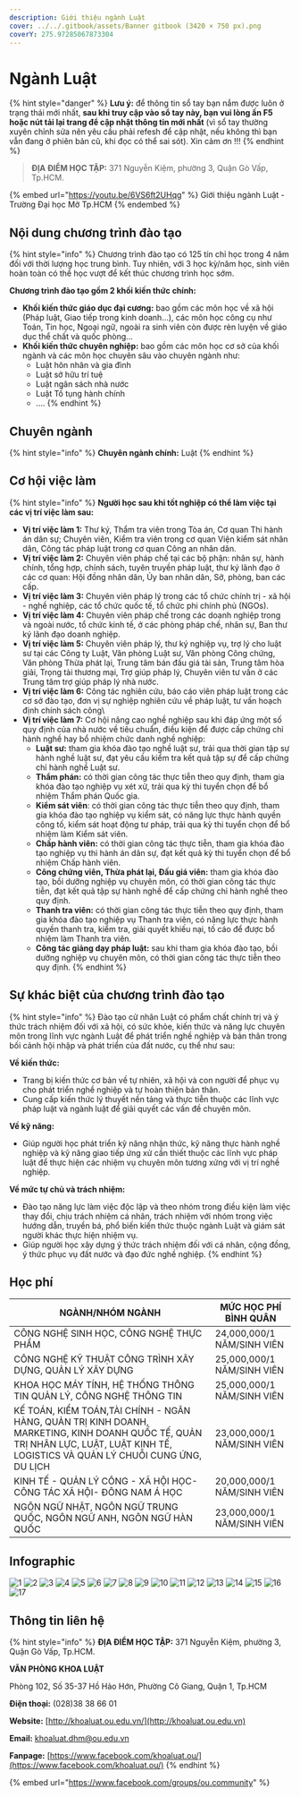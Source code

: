 ```yaml
---
description: Giới thiệu ngành Luật
cover: ../../.gitbook/assets/Banner gitbook (3420 × 750 px).png
coverY: 275.97285067873304
---
```


# Ngành Luật

{% hint style="danger" %}
**Lưu ý:** để thông tin sổ tay bạn nắm được luôn ở trạng thái mới nhất, **sau khi truy cập vào sổ tay này, bạn vui lòng ấn F5 hoặc nút tải lại trang để cập nhật thông tin mới nhất** (vì sổ tay thường xuyên chỉnh sửa nên yêu cầu phải refesh để cập nhật, nếu không thì bạn vẫn đang ở phiên bản cũ, khi đọc có thể sai sót). Xin cảm ơn !!!
{% endhint %}

> **ĐỊA ĐIỂM HỌC TẬP:** 371 Nguyễn Kiệm, phường 3, Quận Gò Vấp, Tp.HCM.

{% embed url="https://youtu.be/6VS6ft2UHqg" %}
Giới thiệu ngành Luật - Trường Đại học Mở Tp.HCM
{% endembed %}

## Nội dung chương trình đào tạo

{% hint style="info" %}
Chương trình đào tạo có 125 tín chỉ học trong 4 năm đối với thời lượng học trung bình. Tuy nhiên, với 3 học kỳ/năm học, sinh viên hoàn toàn có thể học vượt để kết thúc chương trình học sớm.

**Chương trình đào tạo gồm 2 khối kiến thức chính:**

* **Khối kiến thức giáo dục đại cương:** bao gồm các môn học về xã hội (Pháp luật, Giao tiếp trong kinh doanh…), các môn học công cụ như Toán, Tin học, Ngoại ngữ, ngoài ra sinh viên còn được rèn luyện về giáo dục thể chất và quốc phòng…
* **Khối kiến thức chuyên nghiệp:** bao gồm các môn học cơ sở của khối ngành và các môn học chuyên sâu vào chuyên ngành như:
  * Luật hôn nhân và gia đình
  * Luật sở hữu trí tuệ
  * Luật ngân sách nhà nước
  * Luật Tố tụng hành chính
  * ....
{% endhint %}

## Chuyên ngành

{% hint style="info" %}
**Chuyên ngành chính:** Luật
{% endhint %}

## Cơ hội việc làm

{% hint style="info" %}
**Người học sau khi tốt nghiệp có thể làm việc tại các vị trí việc làm sau:**

* **Vị trí việc làm 1:** Thư ký, Thẩm tra viên trong Tòa án, Cơ quan Thi hành án dân sự; Chuyên viên, Kiểm tra viên trong cơ quan Viện kiểm sát nhân dân, Công tác pháp luật trong cơ quan Công an nhân dân.
* **Vị trí việc làm 2:** Chuyên viên pháp chế tại các bộ phận: nhân sự, hành chính, tổng hợp, chính sách, tuyên truyền pháp luật, thư ký lãnh đạo ở các cơ quan: Hội đồng nhân dân, Ủy ban nhân dân, Sở, phòng, ban các cấp.
* **Vị trí việc làm 3:** Chuyên viên pháp lý trong các tổ chức chính trị - xã hội - nghề nghiệp, các tổ chức quốc tế, tổ chức phi chính phủ (NGOs).
* **Vị trí việc làm 4:** Chuyên viên pháp chế trong các doanh nghiệp trong và ngoài nước, tổ chức kinh tế, ở các phòng pháp chế, nhân sự, Ban thư ký lãnh đạo doanh nghiệp.
* **Vị trí việc làm 5:** Chuyên viên pháp lý, thư ký nghiệp vụ, trợ lý cho luật sư tại các Công ty Luật, Văn phòng Luật sư, Văn phòng Công chứng, Văn phòng Thừa phát lại, Trung tâm bán đấu giá tài sản, Trung tâm hòa giải, Trọng tài thương mại, Trợ giúp pháp lý, Chuyên viên tư vấn ở các Trung tâm trợ giúp pháp lý nhà nước.
* **Vị trí việc làm 6:** Công tác nghiên cứu, báo cáo viên pháp luật trong các cơ sở đào tạo, đơn vị sự nghiệp nghiên cứu về pháp luật, tư vấn hoạch định chính sách công\\
* **Vị trí việc làm 7:** Cơ hội nâng cao nghề nghiệp sau khi đáp ứng một số quy định của nhà nước về tiêu chuẩn, điều kiện để được cấp chứng chỉ hành nghề hay bổ nhiệm chức danh nghề nghiệp:
  * **Luật sư:** tham gia khóa đào tạo nghề luật sư, trải qua thời gian tập sự hành nghề luật sư, đạt yêu cầu kiểm tra kết quả tập sự để cấp chứng chỉ hành nghề Luật sư.
  * **Thẩm phán:** có thời gian công tác thực tiễn theo quy định, tham gia khóa đào tạo nghiệp vụ xét xử, trải qua kỳ thi tuyển chọn để bổ nhiệm Thẩm phán Quốc gia.
  * **Kiểm sát viên**: có thời gian công tác thực tiễn theo quy định, tham gia khóa đào tạo nghiệp vụ kiểm sát, có năng lực thực hành quyền công tố, kiểm sát hoạt động tư pháp, trải qua kỳ thi tuyển chọn để bổ nhiệm làm Kiểm sát viên.
  * **Chấp hành viên:** có thời gian công tác thực tiễn, tham gia khóa đào tạo nghiệp vụ thi hành án dân sự, đạt kết quả kỳ thi tuyển chọn để bổ nhiệm Chấp hành viên.
  * **Công chứng viên, Thừa phát lại, Đấu giá viên:** tham gia khóa đào tạo, bồi dưỡng nghiệp vụ chuyên môn, có thời gian công tác thực tiễn, đạt kết quả tập sự hành nghề để cấp chứng chỉ hành nghề theo quy định.
  * **Thanh tra viên:** có thời gian công tác thực tiễn theo quy định, tham gia khóa đào tạo nghiệp vụ Thanh tra viên, có năng lực thực hành quyền thanh tra, kiểm tra, giải quyết khiếu nại, tố cáo để được bổ nhiệm làm Thanh tra viên.
  * **Công tác giảng dạy pháp luật:** sau khi tham gia khóa đào tạo, bồi dưỡng nghiệp vụ chuyên môn, có thời gian công tác thực tiễn theo quy định.
{% endhint %}

## Sự khác biệt của chương trình đào tạo

{% hint style="info" %}
Đào tạo cử nhân Luật có phẩm chất chính trị và ý thức trách nhiệm đối với xã hội, có sức khỏe, kiến thức và năng lực chuyên môn trong lĩnh vực ngành Luật để phát triển nghề nghiệp và bản thân trong bối cảnh hội nhập và phát triển của đất nước, cụ thể như sau:

**Về kiến thức:**

* Trang bị kiến thức cơ bản về tự nhiên, xã hội và con người để phục vụ cho phát triển nghề nghiệp và tự hoàn thiện bản thân.
* Cung cấp kiến thức lý thuyết nền tảng và thực tiễn thuộc các lĩnh vực pháp luật và ngành luật để giải quyết các vấn đề chuyên môn.

**Về kỹ năng:**

* Giúp người học phát triển kỹ năng nhận thức, kỹ năng thực hành nghề nghiệp và kỹ năng giao tiếp ứng xử cần thiết thuộc các lĩnh vực pháp luật để thực hiện các nhiệm vụ chuyên môn tương xứng với vị trí nghề nghiệp.

**Về mức tự chủ và trách nhiệm:**

* Đào tạo năng lực làm việc độc lập và theo nhóm trong điều kiện làm việc thay đổi, chịu trách nhiệm cá nhân, trách nhiệm với nhóm trong việc hướng dẫn, truyền bá, phổ biến kiến thức thuộc ngành Luật và giám sát người khác thực hiện nhiệm vụ.
* Giúp người học xây dựng ý thức trách nhiệm đối với cá nhân, cộng đồng, ý thức phục vụ đất nước và đạo đức nghề nghiệp.
{% endhint %}

## Học phí

| NGÀNH/NHÓM NGÀNH                                                                                                                                                                  | MỨC HỌC PHÍ BÌNH QUÂN      |
| --------------------------------------------------------------------------------------------------------------------------------------------------------------------------------- | -------------------------- |
| CÔNG NGHỆ SINH HỌC, CÔNG NGHỆ THỰC PHẨM                                                                                                                                           | 24,000,000/1 NĂM/SINH VIÊN |
| CÔNG NGHỆ KỸ THUẬT CÔNG TRÌNH XÂY DỰNG, QUẢN LÝ XÂY DỰNG                                                                                                                          | 25,000,000/1 NĂM/SINH VIÊN |
| KHOA HỌC MÁY TÍNH, HỆ THỐNG THÔNG TIN QUẢN LÝ, CÔNG NGHỆ THÔNG TIN                                                                                                                | 25,000,000/1 NĂM/SINH VIÊN |
| KẾ TOÁN, KIỂM TOÁN,TÀI CHÍNH - NGÂN HÀNG, QUẢN TRỊ KINH DOANH, MARKETING, KINH DOANH QUỐC TẾ, QUẢN TRỊ NHÂN LỰC, LUẬT, LUẬT KINH TẾ, LOGISTICS VÀ QUẢN LÝ CHUỖI CUNG ỨNG, DU LỊCH | 23,000,000/1 NĂM/SINH VIÊN |
| KINH TẾ - QUẢN LÝ CÔNG - XÃ HỘI HỌC- CÔNG TÁC XÃ HỘI- ĐÔNG NAM Á HỌC                                                                                                              | 20,000,000/1 NĂM/SINH VIÊN |
| NGÔN NGỮ NHẬT, NGÔN NGỮ TRUNG QUỐC, NGÔN NGỮ ANH, NGÔN NGỮ HÀN QUỐC                                                                                                               | 23,000,000/1 NĂM/SINH VIÊN |

## Infographic

![1](<../../.gitbook/assets/1 - tiêu đề (2) (1).png>) ![2](<../../.gitbook/assets/2 - giới thiệu chung (9) (1).png>) ![3](<../../.gitbook/assets/3 - việc làm (1).png>) ![4](<../../.gitbook/assets/4 - việc làm  (1).png>) ![5](<../../.gitbook/assets/5 - việc làm .png>) ![6](<../../.gitbook/assets/6 - việc làm .png>) ![7](<../../.gitbook/assets/7 - việc làm .png>) ![8](<../../.gitbook/assets/8 - ngành - chuyên ngành (2).png>) ![9](<../../.gitbook/assets/9 - mục tiêu ctdt.png>) ![10](<../../.gitbook/assets/10 - mục tiêu ctdt.png>) ![11](<../../.gitbook/assets/11 - mục tiêu ctdt.png>) ![12](<../../.gitbook/assets/12 - nội chung ctdt.png>) ![13](<../../.gitbook/assets/13 - nội dung ctdt.png>) ![14](<../../.gitbook/assets/14 - nội dung ctdt (1).png>) ![15](<../../.gitbook/assets/16 - học phí (2) (1).png>) ![16](<../../.gitbook/assets/17 - HỌC PHÍ (2).png>) ![17](<../../.gitbook/assets/18 - LIÊN HỆ (1).png>)

## Thông tin liên hệ

{% hint style="info" %}
**ĐỊA ĐIỂM HỌC TẬP:** 371 Nguyễn Kiệm, phường 3, Quận Gò Vấp, Tp.HCM.

**VĂN PHÒNG KHOA LUẬT**

Phòng 102, Số 35-37 Hồ Hảo Hớn, Phường Cô Giang, Quận 1, Tp.HCM

**Điện thoại:** (028)38 38 66 01

**Website:** [http://khoaluat.ou.edu.vn/](http://khoaluat.ou.edu.vn)

**Email:** khoaluat.dhm@ou.edu.vn

**Fanpage:** [https://www.facebook.com/khoaluat.ou/](https://www.facebook.com/khoaluat.ou/)
{% endhint %}

{% embed url="https://www.facebook.com/groups/ou.community" %}
